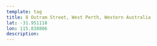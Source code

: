 ```yaml
---
template: tag
title: 8 Outram Street, West Perth, Western Australia
lat: -31.951118
lon: 115.838806
description:
---
```

